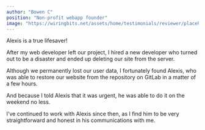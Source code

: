 ```yaml
---
author: "Bowen C"
position: "Non-profit webapp founder"
image: "https://wiringbits.net/assets/home/testimonials/reviewer/placeholder.png"
---
```


Alexis is a true lifesaver!

After my web developer left our project, I hired a new developer who turned out to be a disaster and ended up deleting our site from the server.

Although we permanently lost our user data, I fortunately found Alexis, who was able to restore our website from the repository on GitLab in a matter of a few hours.

And because I told Alexis that it was urgent, he was able to do it on the weekend no less.

I've continued to work with Alexis since then, as I find him to be very straightforward and honest in his communications with me.
